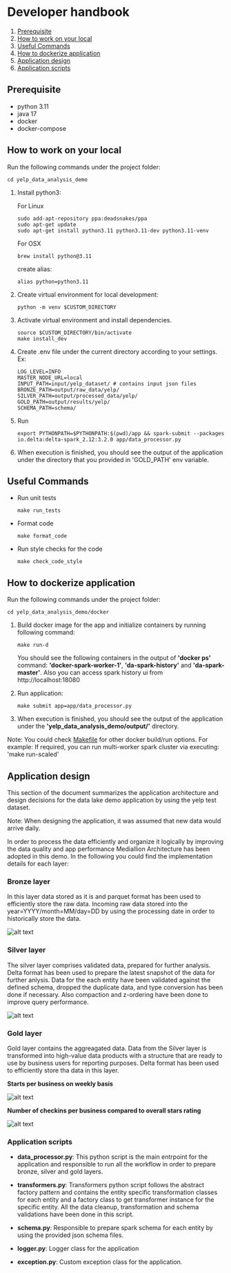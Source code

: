 # Developer handbook
1. [ Prerequisite ](#prerequisite)
1. [ How to work on your local ](#how-to-work-on-your-local)
1. [ Useful Commands ](#useful-commands)
1. [ How to dockerize application ](#how-to-dockerize-application)
1. [ Application design ](#application-design)
1. [ Application scripts ](#application-scripts)

## Prerequisite
- python 3.11
- java 17
- docker
- docker-compose

## How to work on your local

Run the following commands under the project folder:
```
cd yelp_data_analysis_demo
```
1. Install python3:

    For Linux
    ```
    sudo add-apt-repository ppa:deadsnakes/ppa
    sudo apt-get update
    sudo apt-get install python3.11 python3.11-dev python3.11-venv
    ```

    For OSX
    ```
    brew install python@3.11
    ```

    create alias:
    ```
    alias python=python3.11
    ```

2. Create virtual environment for local development:

    ```
    python -m venv $CUSTOM_DIRECTORY
    ```

3. Activate virtual environment and install dependencies.

    ```
    source $CUSTOM_DIRECTORY/bin/activate
    make install_dev
    ```

4. Create .env file under the current directory according to your settings. Ex:
    ```
    LOG_LEVEL=INFO
    MASTER_NODE_URL=local
    INPUT_PATH=input/yelp_dataset/ # contains input json files
    BRONZE_PATH=output/raw_data/yelp/
    SILVER_PATH=output/processed_data/yelp/
    GOLD_PATH=output/results/yelp/
    SCHEMA_PATH=schema/
    ```

5. Run 
    ```
    export PYTHONPATH=$PYTHONPATH:$(pwd)/app && spark-submit --packages io.delta:delta-spark_2.12:3.2.0 app/data_processor.py
    ```

6. When execution is finished, you should see the output of the application under the directory that you provided in 'GOLD_PATH' env variable.

## Useful Commands
* Run unit tests
    ```
    make run_tests
    ```

* Format code
    ```
    make format_code
    ```

* Run style checks for the code
    ```
    make check_code_style
    ```

## How to dockerize application

Run the following commands under the project folder:

```
cd yelp_data_analysis_demo/docker
```

1. Build docker image for the app and initialize containers by running following command:

    ```
    make run-d
    ```

    You should see the following containers in the output of **'docker ps'** command: **'docker-spark-worker-1'**, **'da-spark-history'** and **'da-spark-master'**. Also you can access spark  history ui from http://localhost:18080

2. Run application:
    ```
    make submit app=app/data_processor.py
    ```

3. When execution is finished, you should see the output of the application under the **'yelp_data_analysis_demo/output/'** directory.

Note: You could check [Makefile](docker/Makefile) for other docker build/run options. For example: If required, you can run multi-worker spark cluster via executing: 'make run-scaled'

## Application design
This section of the document summarizes the application architecture and design decisions for the data lake demo application by using the yelp test dataset.

Note: When designing the application, it was assumed that new data would arrive daily.

In order to process the data efficiently and organize it logically by improving the data quality and app performance Mediallion Architecture has been adopted in this demo. In the following you could find the implementation details for each layer:

### Bronze layer
In this layer data stored as it is and parquet format has been used to efficiently store the raw data. Incoming raw data stored into the year=YYYY/month=MM/day=DD by using the processing date in order to historically store the data.

![alt text](images/bronze.png)

### Silver layer
The silver layer comprises validated data, prepared for further analysis. Delta format has been used to prepare the latest snapshot of the data for further anlysis. Data for the each entity have been validated against the defined schema, dropped the duplicate data, and type conversion has been done if necessary. Also compaction and z-ordering have been done to improve query performance.

![alt text](images/silver.png)

### Gold layer
Gold layer contains the aggreagated data. Data from the Silver layer is transformed into high-value data products with a structure that are ready to use by business users for reporting purposes. Delta format has been used to efficiently store tha data in this layer.

**Starts per business on weekly basis**

![alt text](images/weekly_stars_per_business.png)

**Number of checkins per business compared to overall stars rating**

![alt text](images/number_of_chekins_vs_stars_per_business.png)

### Application scripts
- **data_processor.py**: This python script is the main entrpoint for the application and responsible to run all the workflow in order to prepare bronze, silver and gold layers.

- **transformers.py**: Transformers python script follows the abstract factory pattern and contains the entity specific transformation classes for each entity and a factory class to get transformer instance for the specific entity. All the data cleanup, transformation and schema validations have been done in this script.

- **schema.py**: Responsible to prepare spark schema for each entity by using the provided json schema files.

- **logger.py**: Logger class for the application

- **exception.py**: Custom exception class for the application.

